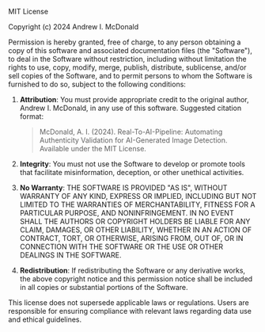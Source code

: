 MIT License

Copyright (c) 2024 Andrew I. McDonald

Permission is hereby granted, free of charge, to any person obtaining a copy of this software and associated documentation files (the "Software"), to deal in the Software without restriction, including without limitation the rights to use, copy, modify, merge, publish, distribute, sublicense, and/or sell copies of the Software, and to permit persons to whom the Software is furnished to do so, subject to the following conditions:

1. **Attribution**: You must provide appropriate credit to the original author, Andrew I. McDonald, in any use of this software. Suggested citation format:

   > McDonald, A. I. (2024). Real-To-AI-Pipeline: Automating Authenticity Validation for AI-Generated Image Detection. Available under the MIT License.

2. **Integrity**: You must not use the Software to develop or promote tools that facilitate misinformation, deception, or other unethical activities.

3. **No Warranty**: THE SOFTWARE IS PROVIDED "AS IS", WITHOUT WARRANTY OF ANY KIND, EXPRESS OR IMPLIED, INCLUDING BUT NOT LIMITED TO THE WARRANTIES OF MERCHANTABILITY, FITNESS FOR A PARTICULAR PURPOSE, AND NONINFRINGEMENT. IN NO EVENT SHALL THE AUTHORS OR COPYRIGHT HOLDERS BE LIABLE FOR ANY CLAIM, DAMAGES, OR OTHER LIABILITY, WHETHER IN AN ACTION OF CONTRACT, TORT, OR OTHERWISE, ARISING FROM, OUT OF, OR IN CONNECTION WITH THE SOFTWARE OR THE USE OR OTHER DEALINGS IN THE SOFTWARE.

4. **Redistribution**: If redistributing the Software or any derivative works, the above copyright notice and this permission notice shall be included in all copies or substantial portions of the Software.

This license does not supersede applicable laws or regulations. Users are responsible for ensuring compliance with relevant laws regarding data use and ethical guidelines.
